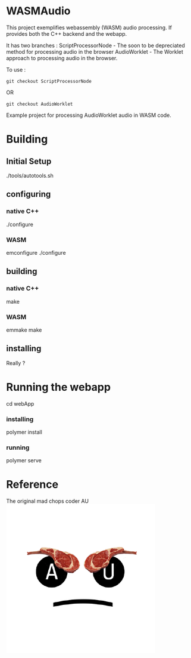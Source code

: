 # WASMAudio

This project exemplifies webassembly (WASM) audio processing.
If provides both the C++ backend and the webapp.

It has two branches :
ScriptProcessorNode - The soon to be depreciated method for processing audio in the browser
AudioWorklet - The Worklet approach to processing audio in the browser.

To use :
```
git checkout ScriptProcessorNode
```
OR
```
git checkout AudioWorklet
```
Example project for processing AudioWorklet audio in WASM code.

# Building
## Initial Setup

./tools/autotools.sh

## configuring
### native C++
./configure

### WASM
emconfigure ./configure

## building
### native C++
make
### WASM
emmake make

## installing

Really ?

# Running the webapp

cd webApp

### installing

polymer install

### running

polymer serve

# Reference

The original mad chops coder AU
![mad chops coder AU icon](https://raw.githubusercontent.com/flatmax/WASMAudio/master/madChopsCoderAu.png)

